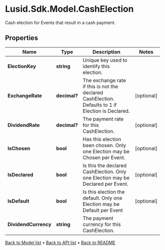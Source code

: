 # Lusid.Sdk.Model.CashElection
Cash election for Events that result in a cash payment.

## Properties

Name | Type | Description | Notes
------------ | ------------- | ------------- | -------------
**ElectionKey** | **string** | Unique key used to identify this election. | 
**ExchangeRate** | **decimal?** | The exchange rate if this is not the declared CashElection.  Defaults to 1 if Election is Declared. | [optional] 
**DividendRate** | **decimal?** | The payment rate for this CashElection. | [optional] 
**IsChosen** | **bool** | Has this election been chosen.  Only one Election may be Chosen per Event. | [optional] 
**IsDeclared** | **bool** | Is this the declared CashElection.  Only one Election may be Declared per Event. | [optional] 
**IsDefault** | **bool** | Is this election the default.  Only one Election may be Default per Event | [optional] 
**DividendCurrency** | **string** | The payment currency for this CashElection. | 

[Back to Model list](../README.md#documentation-for-models) &#8226; [Back to API list](../README.md#documentation-for-api-endpoints) &#8226; [Back to README](../README.md)

